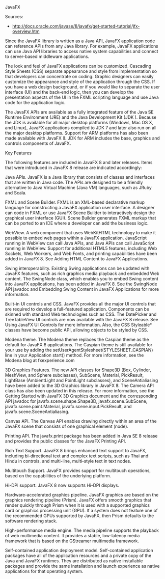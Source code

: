 JavaFX

Sources:
 - http://docs.oracle.com/javase/8/javafx/get-started-tutorial/jfx-overview.htm

Since the JavaFX library is written as a Java API, JavaFX application code can reference APIs from any Java library. For example, JavaFX applications can use Java API libraries to access native system capabilities and connect to server-based middleware applications.

The look and feel of JavaFX applications can be customized. Cascading Style Sheets (CSS) separate appearance and style from implementation so that developers can concentrate on coding. Graphic designers can easily customize the appearance and style of the application through the CSS. If you have a web design background, or if you would like to separate the user interface (UI) and the back-end logic, then you can develop the presentation aspects of the UI in the FXML scripting language and use Java code for the application logic.

The JavaFX APIs are available as a fully integrated feature of the Java SE Runtime Environment (JRE) and the Java Development Kit (JDK ). Because the JDK is available for all major desktop platforms (Windows, Mac OS X, and Linux), JavaFX applications compiled to JDK 7 and later also run on all the major desktop platforms. Support for ARM platforms has also been made available with JavaFX 8. JDK for ARM includes the base, graphics and controls components of JavaFX.

Key Features

The following features are included in JavaFX 8 and later releases. Items that were introduced in JavaFX 8 release are indicated accordingly:

Java APIs. JavaFX is a Java library that consists of classes and interfaces that are written in Java code. The APIs are designed to be a friendly alternative to Java Virtual Machine (Java VM) languages, such as JRuby and Scala.

FXML and Scene Builder. FXML is an XML-based declarative markup language for constructing a JavaFX application user interface. A designer can code in FXML or use JavaFX Scene Builder to interactively design the graphical user interface (GUI). Scene Builder generates FXML markup that can be ported to an IDE where a developer can add the business logic.

WebView. A web component that uses WebKitHTML technology to make it possible to embed web pages within a JavaFX application. JavaScript running in WebView can call Java APIs, and Java APIs can call JavaScript running in WebView. Support for additional HTML5 features, including Web Sockets, Web Workers, and Web Fonts, and printing capabilities have been added in JavaFX 8. See Adding HTML Content to JavaFX Applications.

Swing interoperability. Existing Swing applications can be updated with JavaFX features, such as rich graphics media playback and embedded Web content. The SwingNode class, which enables you to embed Swing content into JavaFX applications, has been added in JavaFX 8. See the SwingNode API javadoc and Embedding Swing Content in JavaFX Applications for more information.

Built-in UI controls and CSS. JavaFX provides all the major UI controls that are required to develop a full-featured application. Components can be skinned with standard Web technologies such as CSS. The DatePicker and TreeTableView UI controls are now available with the JavaFX 8 release. See Using JavaFX UI Controls for more information. Also, the CSS Styleable* classes have become public API, allowing objects to be styled by CSS.

Modena theme. The Modena theme replaces the Caspian theme as the default for JavaFX 8 applications. The Caspian theme is still available for your use by adding the setUserAgentStylesheet(STYLESHEET_CASPIAN) line in your Application start() method. For more information, see the Modena blog at fxexperience.com

3D Graphics Features. The new API classes for Shape3D (Box, Cylinder, MeshView, and Sphere subclasses), SubScene, Material, PickResult, LightBase (AmbientLight and PointLight subclasses), and SceneAntialiasing have been added to the 3D Graphics library in JavaFX 8. The Camera API class has also been updated in this release. For more information, see the Getting Started with JavaFX 3D Graphics document and the corresponding API javadoc for javafx.scene.shape.Shape3D, javafx.scene.SubScene, javafx.scene.paint.Material, javafx.scene.input.PickResult, and javafx.scene.SceneAntialiasing.

Canvas API. The Canvas API enables drawing directly within an area of the JavaFX scene that consists of one graphical element (node).

Printing API. The javafx.print package has been added in Java SE 8 release and provides the public classes for the JavaFX Printing API.

Rich Text Support. JavaFX 8 brings enhanced text support to JavaFX, including bi-directional text and complex text scripts, such as Thai and Hindu in controls, and multi-line, multi-style text in text nodes.

Multitouch Support. JavaFX provides support for multitouch operations, based on the capabilities of the underlying platform.

Hi-DPI support. JavaFX 8 now supports Hi-DPI displays.

Hardware-accelerated graphics pipeline. JavaFX graphics are based on the graphics rendering pipeline (Prism). JavaFX offers smooth graphics that render quickly through Prism when it is used with a supported graphics card or graphics processing unit (GPU). If a system does not feature one of the recommended GPUs supported by JavaFX, then Prism defaults to the software rendering stack.

High-performance media engine. The media pipeline supports the playback of web multimedia content. It provides a stable, low-latency media framework that is based on the GStreamer multimedia framework.

Self-contained application deployment model. Self-contained application packages have all of the application resources and a private copy of the Java and JavaFX runtimes. They are distributed as native installable packages and provide the same installation and launch experience as native applications for that operating system.
